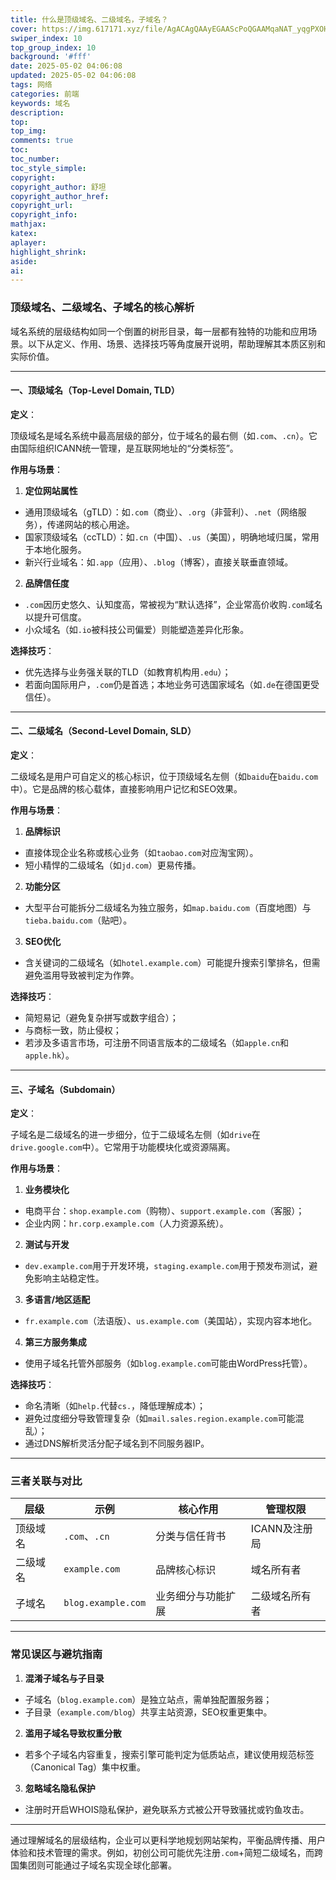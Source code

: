 ```yaml
---
title: 什么是顶级域名、二级域名，子域名？
cover: https://img.617171.xyz/file/AgACAgQAAyEGAAScPoQGAAMqaNAT_yqgPXOHtGqrlPClX6mSBAgAArvIMRtSUYFSTu_hOqZkQg0BAAMCAAN5AAM2BA.png
swiper_index: 10
top_group_index: 10
background: '#fff'
date: 2025-05-02 04:06:08
updated: 2025-05-02 04:06:08
tags: 网络
categories: 前端
keywords: 域名
description: 
top:
top_img:
comments: true
toc:
toc_number:
toc_style_simple:
copyright:
copyright_author: 舒坦
copyright_author_href:
copyright_url:
copyright_info:
mathjax:
katex:
aplayer:
highlight_shrink:
aside:
ai:
---
```

### 顶级域名、二级域名、子域名的核心解析

域名系统的层级结构如同一个倒置的树形目录，每一层都有独特的功能和应用场景。以下从定义、作用、场景、选择技巧等角度展开说明，帮助理解其本质区别和实际价值。

---

#### **一、顶级域名（Top-Level Domain, TLD）**

**定义**：

顶级域名是域名系统中最高层级的部分，位于域名的最右侧（如`.com`、`.cn`）。它由国际组织ICANN统一管理，是互联网地址的“分类标签”。

**作用与场景**：

1. **定位网站属性**

- 通用顶级域名（gTLD）：如`.com`（商业）、`.org`（非营利）、`.net`（网络服务），传递网站的核心用途。
- 国家顶级域名（ccTLD）：如`.cn`（中国）、`.us`（美国），明确地域归属，常用于本地化服务。
- 新兴行业域名：如`.app`（应用）、`.blog`（博客），直接关联垂直领域。

2. **品牌信任度**

- `.com`因历史悠久、认知度高，常被视为“默认选择”，企业常高价收购`.com`域名以提升可信度。
- 小众域名（如`.io`被科技公司偏爱）则能塑造差异化形象。

**选择技巧**：

- 优先选择与业务强关联的TLD（如教育机构用`.edu`）；
- 若面向国际用户，`.com`仍是首选；本地业务可选国家域名（如`.de`在德国更受信任）。

---

#### **二、二级域名（Second-Level Domain, SLD）**

**定义**：

二级域名是用户可自定义的核心标识，位于顶级域名左侧（如`baidu`在`baidu.com`中）。它是品牌的核心载体，直接影响用户记忆和SEO效果。

**作用与场景**：

1. **品牌标识**

- 直接体现企业名称或核心业务（如`taobao.com`对应淘宝网）。
- 短小精悍的二级域名（如`jd.com`）更易传播。

2. **功能分区**

- 大型平台可能拆分二级域名为独立服务，如`map.baidu.com`（百度地图）与`tieba.baidu.com`（贴吧）。

3. **SEO优化**

- 含关键词的二级域名（如`hotel.example.com`）可能提升搜索引擎排名，但需避免滥用导致被判定为作弊。

**选择技巧**：

- 简短易记（避免复杂拼写或数字组合）；
- 与商标一致，防止侵权；
- 若涉及多语言市场，可注册不同语言版本的二级域名（如`apple.cn`和`apple.hk`）。

---

#### **三、子域名（Subdomain）**

**定义**：

子域名是二级域名的进一步细分，位于二级域名左侧（如`drive`在`drive.google.com`中）。它常用于功能模块化或资源隔离。

**作用与场景**：

1. **业务模块化**

- 电商平台：`shop.example.com`（购物）、`support.example.com`（客服）；
- 企业内网：`hr.corp.example.com`（人力资源系统）。

2. **测试与开发**

- `dev.example.com`用于开发环境，`staging.example.com`用于预发布测试，避免影响主站稳定性。

3. **多语言/地区适配**

- `fr.example.com`（法语版）、`us.example.com`（美国站），实现内容本地化。

4. **第三方服务集成**

- 使用子域名托管外部服务（如`blog.example.com`可能由WordPress托管）。

**选择技巧**：

- 命名清晰（如`help.`代替`cs.`，降低理解成本）；
- 避免过度细分导致管理复杂（如`mail.sales.region.example.com`可能混乱）；
- 通过DNS解析灵活分配子域名到不同服务器IP。

---

### **三者关联与对比**

| **层级** | **示例** | **核心作用** | **管理权限** |
| --- | --- | --- | --- |
| 顶级域名 | `.com`、`.cn` | 分类与信任背书 | ICANN及注册局 |
| 二级域名 | `example.com` | 品牌核心标识 | 域名所有者 |
| 子域名 | `blog.example.com` | 业务细分与功能扩展 | 二级域名所有者 |

---

### **常见误区与避坑指南**

1. **混淆子域名与子目录**

- 子域名（`blog.example.com`）是独立站点，需单独配置服务器；
- 子目录（`example.com/blog`）共享主站资源，SEO权重更集中。

2. **滥用子域名导致权重分散**

- 若多个子域名内容重复，搜索引擎可能判定为低质站点，建议使用规范标签（Canonical Tag）集中权重。

3. **忽略域名隐私保护**

- 注册时开启WHOIS隐私保护，避免联系方式被公开导致骚扰或钓鱼攻击。

---

通过理解域名的层级结构，企业可以更科学地规划网站架构，平衡品牌传播、用户体验和技术管理的需求。例如，初创公司可能优先注册`.com`+简短二级域名，而跨国集团则可能通过子域名实现全球化部署。
